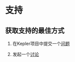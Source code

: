 # 支持

## 获取支持的最佳方式

1. 在Kepler项目中提交一个[问题](https://github.com/sustainable-computing-io/kepler/issues)

2. 发起一个[讨论](https://github.com/sustainable-computing-io/kepler/discussions)
